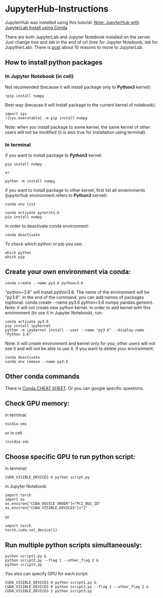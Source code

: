 # JupyterHub-Instructions

JupyterHub was installed using this tutorial: [Note: JupyterHub with JupyterLab Install using Conda](https://www.pugetsystems.com/labs/hpc/Note-JupyterHub-with-JupyterLab-Install-using-Conda-1729/?__cf_chl_captcha_tk__=2b09eabaee415536161c510f692993167f0fae39-1605719268-0-AT0lMwu6Nq5_klECiVLrHm1lSOYR-Xgj_p1h1z3SMHWZOxNAcNFfcA81gy-W3c0EehzlXvCeEFzl_7_z6j8qyfCJVgMVOQAZZxtTQPeSWVNM-fG1edis8D9um7_Z6BktMeetiFSG1Jr9c9U0uSEKvT3_TXkt7twDIlpr_CuHtjcRiYqrI1HkBt5Bo67anv-wnfd38uAcc8byWJBvo06rPWG0E-hN11QlIGbzYBZAgSLUJqYxPyndkYx9lHV3BUmL33DQMpJVeKJ09dQRIg39MjEohMt7K_jNA47m_nUoQQEVaFqGgZzHejzEBZ-pLHZoy0CElaEbuGnLji2QOS7Eo9Ewp7pVj7Aap4U8a9ApuvyVS_9OeBPE0q8_hnKrXIDz4YEzaKcDmgXewLoTVy9XwIrg4JSDK7x8RM1DsmUV5Z4vFNuejxyA5hlb5wJ1PB3UAAt8klMkqEoCIk8mUWnwFHRgp0nQ5sb7tp3XiXcKVn9kiG4J-51Ld-tzk6hNYHHXcmT4Vc215MpftE_YKQo0VkyiVmaX5YHnBX5kwPwyI1eoetEPC_zRL8HNyHFaRUejGkcem3kaUdlFulI7wpRvemudlphsn9MDUGogeY9zfWby)


There are both JupyterLab and Jupyter Notebook installed on the server. Just change *tree* and *lab* in the end of url (*tree* for Jupyter Notebook, *lab* for JupytherLab). There is [post](https://www.analyticsvidhya.com/blog/2020/06/10-powerful-reasons-jupyterlab-data-science/) about 10 reasons to move to JupyterLab. 

## How to install python packages

### In Jupyter Notebook (in cell)
Not recomended (because it will install package only to **Python3** kernel):
```
!pip install numpy
```
Best way (because it will install package to the current kernel of notebook):
```
import sys
!{sys.executable} -m pip install numpy
```
Note: when you install package to some kernel, the same kernel of other users will not be modified (it is also true for installation using terminal).

### In terminal
if you want to install package to **Python3** kernel:
```
pip install numpy

or 

python -m install numpy
```

if you want to install package to other kernel, first list all enverinments (*jupyterhub* environment refers to **Python3** kernel):
```
conda env list
```
```
conda activate pytorch1.6 
pip install numpy
```
In order to deactivate conda environment:
```
conda deactivate
```
To check which python or pip you use:
```
which python
which pip
```

## Create your own environment via conda:
```
conda create --name py3.6 python=3.6 
```
"python=3.6" will install python3.6. The name of the environment will be "py3.6". In the end of the command, you can add names of packages (optional: conda create --name py3.6 python=3.6 numpy pandas gensim). Note: it will not create new python kernel. In order to add kernel with this environment (to use it in Jupyter Notebook), run:
```
conda activate py3.6
pip install ipykernel
python -m ipykernel install --user --name "py3.6" --display-name "Python 3.6"
```
Note: it will create environment and kernel only for you, other users will not see it and will not be able to use it.
If you want to delete your environment:
```
conda deactivate
conda env remove --name py3.6
```

## Other conda commands
There is [Conda CHEAT SHEET](https://docs.conda.io/projects/conda/en/4.6.0/_downloads/52a95608c49671267e40c689e0bc00ca/conda-cheatsheet.pdf). Or you can google specific questions.
## Check GPU memory:
in terminal:
```
nvidia-smi
```
or in cell
```
!nvidia-smi
```

## Choose specific GPU to run python script:
in terminal:
```
CUDA_VISIBLE_DEVICES 0 python script.py
```
in Jupyter Notebook:
```
import torch
import os
os.environ["CUDA_DEVICE_ORDER"]="PCI_BUS_ID"
os.environ["CUDA_VISIBLE_DEVICES"]="1"
```
or 
```
import torch
torch.cuda.set_device(1)
```
## Run multiple python scripts simultaneously:
```
python script1.py &
python script2.py --flag 1 --other_flag 2 &
python script3.py
```
You also can specify GPU for each script:
```
CUDA_VISIBLE_DEVICES 0 python script1.py &
CUDA_VISIBLE_DEVICES 0 python script2.py --flag 1 --other_flag 2 &
CUDA_VISIBLE_DEVICES 1 python script3.py
```

